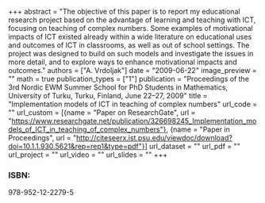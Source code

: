 +++
abstract = "The objective of this paper is to report my educational research project based on the advantage of learning and teaching with ICT, focusing on teaching of complex numbers. Some examples of motivational impacts of ICT existed already within a wide literature on educational uses and outcomes of ICT in classrooms, as well as out of school settings. The project was designed to build on such models and investigate the issues in more detail, and to explore ways to enhance motivational impacts and outcomes."
authors = ["A. Vrdoljak"]
date = "2009-06-22"
image_preview = ""
math = true
publication_types = ["1"]
publication = "Proceedings of the 3rd Nordic EWM Summer School for PhD Students in Mathematics, University of Turku, Turku, Finland, June 22–27, 2009"
title = "Implementation models of ICT in teaching of complex numbers"
url_code = ""
url_custom = [{name = "Paper on ResearchGate", url = "https://www.researchgate.net/publication/326698245_Implementation_models_of_ICT_in_teaching_of_complex_numbers"}, {name = "Paper in Proceedings", url = "http://citeseerx.ist.psu.edu/viewdoc/download?doi=10.1.1.930.5621&rep=rep1&type=pdf"}]
url_dataset = ""
url_pdf = ""
url_project = ""
url_video = ""
url_slides = ""
+++
### ISBN:

978-952-12-2279-5
